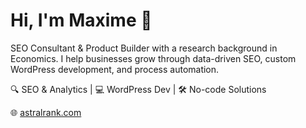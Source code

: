 # Hi, I'm Maxime 👋

SEO Consultant & Product Builder with a research background in Economics. I help businesses grow through data-driven SEO, custom WordPress development, and process automation.

🔍 SEO & Analytics | 💻 WordPress Dev | 🛠 No-code Solutions

🌐 [astralrank.com](https://astralrank.com)

<!---
mxcrml/mxcrml is a ✨ special ✨ repository because its `README.md` (this file) appears on your GitHub profile.
--->
